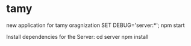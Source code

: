 # tamy

new application for tamy oragnization
SET DEBUG='server:\*'; npm start

Install dependencies for the Server:
cd server
npm install
